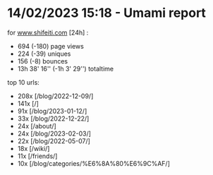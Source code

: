 # 14/02/2023 15:18 - Umami report
for www.shifeiti.com [24h] :

 - 694 (-180) page views
 - 224 (-39) uniques
 - 156 (-8) bounces
 - 13h 38' 16'' (-1h 3' 29'') totaltime


top 10 urls:
 - 208x [/blog/2022-12-09/]
 - 141x [/]
 - 91x [/blog/2023-01-12/]
 - 33x [/blog/2022-12-22/]
 - 24x [/about/]
 - 24x [/blog/2023-02-03/]
 - 22x [/blog/2022-05-07/]
 - 18x [/wiki/]
 - 11x [/friends/]
 - 10x [/blog/categories/%E6%8A%80%E6%9C%AF/]


